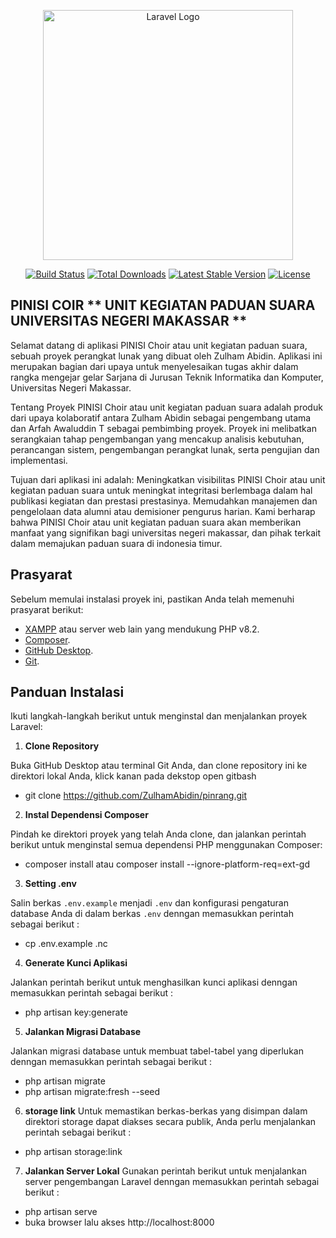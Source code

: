 <p align="center"><a href="https://laravel.com" target="_blank"><img src="https://raw.githubusercontent.com/laravel/art/master/logo-lockup/5%20SVG/2%20CMYK/1%20Full%20Color/laravel-logolockup-cmyk-red.svg" width="400" alt="Laravel Logo"></a></p>

<p align="center">
<a href="https://github.com/laravel/framework/actions"><img src="https://github.com/laravel/framework/workflows/tests/badge.svg" alt="Build Status"></a>
<a href="https://packagist.org/packages/laravel/framework"><img src="https://img.shields.io/packagist/dt/laravel/framework" alt="Total Downloads"></a>
<a href="https://packagist.org/packages/laravel/framework"><img src="https://img.shields.io/packagist/v/laravel/framework" alt="Latest Stable Version"></a>
<a href="https://packagist.org/packages/laravel/framework"><img src="https://img.shields.io/packagist/l/laravel/framework" alt="License"></a>
</p>

## PINISI COIR ** UNIT KEGIATAN PADUAN SUARA UNIVERSITAS NEGERI MAKASSAR **
Selamat datang di aplikasi PINISI Choir atau unit kegiatan paduan suara, sebuah proyek perangkat lunak yang dibuat oleh Zulham Abidin. Aplikasi ini merupakan bagian dari upaya untuk menyelesaikan tugas akhir dalam rangka mengejar gelar Sarjana di Jurusan Teknik Informatika dan Komputer, Universitas Negeri Makassar.

Tentang Proyek
PINISI Choir atau unit kegiatan paduan suara adalah produk dari upaya kolaboratif antara Zulham Abidin sebagai pengembang utama dan Arfah Awaluddin T sebagai pembimbing proyek. Proyek ini melibatkan serangkaian tahap pengembangan yang mencakup analisis kebutuhan, perancangan sistem, pengembangan perangkat lunak, serta pengujian dan implementasi.

Tujuan dari aplikasi ini adalah:
Meningkatkan visibilitas PINISI Choir atau unit kegiatan paduan suara untuk meningkat integritasi berlembaga dalam hal publikasi kegiatan dan prestasi prestasinya.
Memudahkan manajemen dan pengelolaan data alumni atau demisioner pengurus harian.
Kami berharap bahwa PINISI Choir atau unit kegiatan paduan suara akan memberikan manfaat yang signifikan bagi universitas negeri makassar, dan pihak terkait dalam memajukan paduan suara di indonesia timur.

## Prasyarat

Sebelum memulai instalasi proyek ini, pastikan Anda telah memenuhi prasyarat berikut:

- [XAMPP](https://www.apachefriends.org/index.html) atau server web lain yang mendukung PHP v8.2.
- [Composer](https://getcomposer.org/download/).
- [GitHub Desktop](https://desktop.github.com/).
- [Git](https://git-scm.com/book/en/v2/Getting-Started-Installing-Git).

## Panduan Instalasi

Ikuti langkah-langkah berikut untuk menginstal dan menjalankan proyek Laravel:

1. **Clone Repository**

Buka GitHub Desktop atau terminal Git Anda, dan clone repository ini ke direktori lokal Anda, klick kanan pada dekstop open gitbash
- git clone https://github.com/ZulhamAbidin/pinrang.git

2. **Instal Dependensi Composer**

Pindah ke direktori proyek yang telah Anda clone, dan jalankan perintah berikut untuk menginstal semua dependensi PHP menggunakan Composer:
- composer install atau composer install --ignore-platform-req=ext-gd

3. **Setting .env**

Salin berkas `.env.example` menjadi `.env` dan konfigurasi pengaturan database Anda di dalam berkas `.env` denngan memasukkan perintah sebagai berikut :
- cp .env.example .nc

4. **Generate Kunci Aplikasi**

Jalankan perintah berikut untuk menghasilkan kunci aplikasi denngan memasukkan perintah sebagai berikut :
- php artisan key:generate

5. **Jalankan Migrasi Database**

Jalankan migrasi database untuk membuat tabel-tabel yang diperlukan denngan memasukkan perintah sebagai berikut : 
- php artisan migrate
- php artisan migrate:fresh --seed

6. **storage link**
Untuk memastikan berkas-berkas yang disimpan dalam direktori storage dapat diakses secara publik, Anda perlu menjalankan perintah sebagai berikut :
- php artisan storage:link

7. **Jalankan Server Lokal**
Gunakan perintah berikut untuk menjalankan server pengembangan Laravel denngan memasukkan perintah sebagai berikut :
- php artisan serve
- buka browser lalu akses http://localhost:8000
